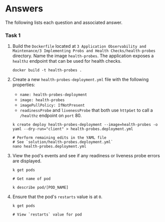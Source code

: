 # Answers

The following lists each question and associated answer.

### Task 1

1. Build the `Dockerfile` located at `3 Application Observability and Maintenance/3 Implementing Probs and Health Checks/health-probes` directory. Name the image `health-probes`. The application exposes a `healthz` endpoint that can be used for health checks.

    ```
    docker build -t health-probes .
    ```

2. Create a new `health-probes-deployment.yml` file with the following properties:
    - `name: health-probes-deployment`
    - `image: health-probes`
    - `imagePullPolicy: IfNotPresent`
    - `readinessProbe` and `livenessProbe` that both use `httpGet` to call a `/healthz` endpoint on `port` 80.

    ```
    k create deploy health-probes-deployment --image=health-probes -o yaml --dry-run="client" > health-probes.deployment.yml

    # Perform remaining edits in the YAML file
    # See `solution/health-probes.deployment.yml` 
    nano health-probes.deployment.yml
    ```

3. View the pod's events and see if any readiness or liveness probe errors are displayed.

    ```
    k get pods

    # Get name of pod

    k describe pod/[POD_NAME]

    ```

4. Ensure that the pod's `restarts` value is at `0`. 

    ```
    k get pods

    # View `restarts` value for pod
    ```